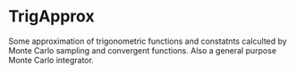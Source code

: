 # TrigApprox
Some approximation of trigonometric functions and constatnts calculted by Monte Carlo sampling and convergent functions.  Also a general purpose Monte Carlo integrator.
